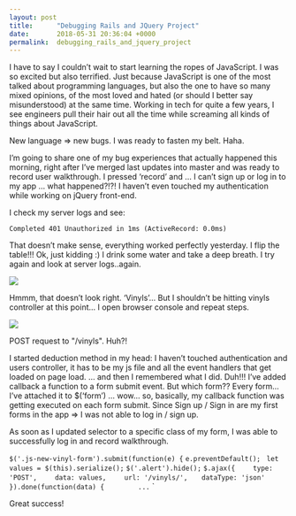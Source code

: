 ```yaml
---
layout: post
title:      "Debugging Rails and JQuery Project"
date:       2018-05-31 20:36:04 +0000
permalink:  debugging_rails_and_jquery_project
---
```


I have to say I couldn’t wait to start learning the ropes of JavaScript. I was so excited but also terrified. Just because JavaScript is one of the most talked about programming languages, but also the one to have so many mixed opinions, of the most loved and hated (or should I better say misunderstood) at the same time. Working in tech for quite a few years, I see engineers pull their hair out all the time while screaming all kinds of things about JavaScript. 

New language => new bugs. I was ready to fasten my belt. Haha.

I’m going to share one of my bug experiences that actually happened this morning, right after I’ve merged last updates into master and was ready to record user walkthrough. I pressed ‘record’ and … I can’t sign up or log in to my app … what happened?!?! I haven’t even touched my authentication while working on jQuery front-end.

I check my server logs and see: 

`Completed 401 Unauthorized in 1ms (ActiveRecord: 0.0ms)`

That doesn’t make sense, everything worked perfectly yesterday. I flip the table!!! Ok, just kidding :) I drink some water and take a deep breath. I try again and look at server logs..again.

![](http://)

Hmmm, that doesn’t look right. ‘Vinyls’... But I shouldn’t be hitting vinyls controller at this point... I open browser console and repeat steps.

![](http://)

POST request to "/vinyls". Huh?!

I started deduction method in my head: I haven’t touched authentication and users controller, it has to be my js file and all the event handlers that get loaded on page load. … and then I remembered what I did. Duh!!! I’ve added callback a function to a form submit event. But which form?? Every form… I’ve attached it to $(‘form’) … wow… so, basically, my callback function was getting executed on each form submit. Since Sign up / Sign in are my first forms in the app => I was not able to log in / sign up. 

As soon as I updated selector to a specific class of my form, I was able to successfully log in and record walkthrough. 

`$('.js-new-vinyl-form').submit(function(e) {`
       `e.preventDefault();`
      ` let values = $(this).serialize();`
       `$('.alert').hide();`
       `$.ajax({`
       `    type: 'POST',`
       `    data: values,`
       `    url: '/vinyls/',`
        `   dataType: 'json'`
      ` }).done(function(data) {`
	`		 ...`
`

Great success!

